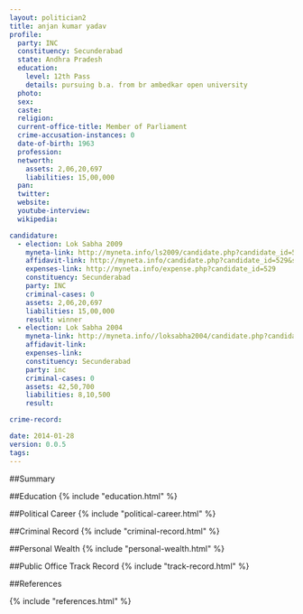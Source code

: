 ```yaml
---
layout: politician2
title: anjan kumar yadav
profile: 
  party: INC
  constituency: Secunderabad
  state: Andhra Pradesh
  education: 
    level: 12th Pass
    details: pursuing b.a. from br ambedkar open university
  photo: 
  sex: 
  caste: 
  religion: 
  current-office-title: Member of Parliament
  crime-accusation-instances: 0
  date-of-birth: 1963
  profession: 
  networth: 
    assets: 2,06,20,697
    liabilities: 15,00,000
  pan: 
  twitter: 
  website: 
  youtube-interview: 
  wikipedia: 

candidature: 
  - election: Lok Sabha 2009
    myneta-link: http://myneta.info/ls2009/candidate.php?candidate_id=529
    affidavit-link: http://myneta.info/candidate.php?candidate_id=529&scan=original
    expenses-link: http://myneta.info/expense.php?candidate_id=529
    constituency: Secunderabad 
    party: INC
    criminal-cases: 0
    assets: 2,06,20,697
    liabilities: 15,00,000
    result: winner 
  - election: Lok Sabha 2004
    myneta-link: http://myneta.info//loksabha2004/candidate.php?candidate_id=225
    affidavit-link: 
    expenses-link: 
    constituency: Secunderabad 
    party: inc
    criminal-cases: 0
    assets: 42,50,700
    liabilities: 8,10,500
    result:  

crime-record: 

date: 2014-01-28
version: 0.0.5
tags: 
---
```

##Summary


##Education
{% include "education.html" %}


##Political Career
{% include "political-career.html" %}


##Criminal Record
{% include "criminal-record.html" %}


##Personal Wealth
{% include "personal-wealth.html" %}


##Public Office Track Record
{% include "track-record.html" %}


##References


{% include "references.html" %}